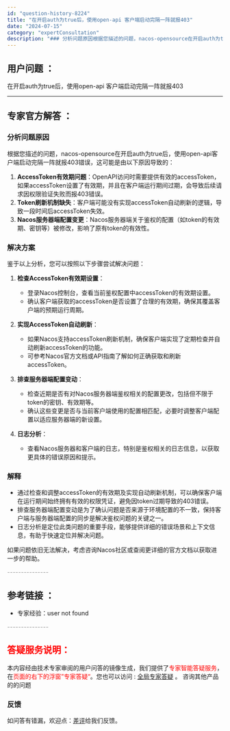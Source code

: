 ```yaml
---
id: "question-history-8224"
title: "在开启auth为true后，使用open-api 客户端启动完隔一阵就报403"
date: "2024-07-15"
category: "expertConsultation"
description: "### 分析问题原因根据您描述的问题，nacos-opensource在开启auth为true后，使用open-api客户端启动完隔一阵就报403错误，这可能是由以下原因导致的：1. **AccessToken有效期问题**：OpenAPI访问时需要提供有效的accessToken，如果access"
---
```


## 用户问题 ： 
 在开启auth为true后，使用open-api 客户端启动完隔一阵就报403  

---------------
## 专家官方解答 ：

### 分析问题原因

根据您描述的问题，nacos-opensource在开启auth为true后，使用open-api客户端启动完隔一阵就报403错误，这可能是由以下原因导致的：

1. **AccessToken有效期问题**：OpenAPI访问时需要提供有效的accessToken，如果accessToken设置了有效期，并且在客户端运行期间过期，会导致后续请求因权限验证失败而报403错误。
2. **Token刷新机制缺失**：客户端可能没有实现accessToken自动刷新的逻辑，导致一段时间后accessToken失效。
3. **Nacos服务器端配置变更**：Nacos服务器端关于鉴权的配置（如token的有效期、密钥等）被修改，影响了原有token的有效性。

### 解决方案

鉴于以上分析，您可以按照以下步骤尝试解决问题：

1. **检查AccessToken有效期设置**：
   - 登录Nacos控制台，查看当前鉴权配置中accessToken的有效期设置。
   - 确认客户端获取的accessToken是否设置了合理的有效期，确保其覆盖客户端的预期运行周期。

2. **实现AccessToken自动刷新**：
   - 如果Nacos支持accessToken刷新机制，确保客户端实现了定期检查并自动刷新accessToken的功能。
   - 可参考Nacos官方文档或API指南了解如何正确获取和刷新accessToken。

3. **排查服务器端配置变动**：
   - 检查近期是否有对Nacos服务器端鉴权相关的配置更改，包括但不限于token的密钥、有效期等。
   - 确认这些变更是否与当前客户端使用的配置相匹配，必要时调整客户端配置以适应服务器端的新设置。

4. **日志分析**：
   - 查看Nacos服务器和客户端的日志，特别是鉴权相关的日志信息，以获取更具体的错误原因和提示。

### 解释

- 通过检查和调整accessToken的有效期及实现自动刷新机制，可以确保客户端在运行期间始终拥有有效的权限凭证，避免因token过期导致的403错误。
- 排查服务器端配置变动是为了确认问题是否来源于环境配置的不一致，保持客户端与服务器端配置的同步是解决鉴权问题的关键之一。
- 日志分析是定位此类问题的重要手段，能够提供详细的错误场景和上下文信息，有助于快速定位并解决问题。

如果问题依旧无法解决，考虑咨询Nacos社区或查阅更详细的官方文档以获取进一步的帮助。


<font color="#949494">---------------</font> 


## 参考链接 ：

* 专家经验：user not found 


 <font color="#949494">---------------</font> 
 


## <font color="#FF0000">答疑服务说明：</font> 

本内容经由技术专家审阅的用户问答的镜像生成，我们提供了<font color="#FF0000">专家智能答疑服务</font>，在<font color="#FF0000">页面的右下的浮窗”专家答疑“</font>。您也可以访问 : [全局专家答疑](https://answer.opensource.alibaba.com/docs/intro) 。 咨询其他产品的的问题

### 反馈
如问答有错漏，欢迎点：[差评](https://ai.nacos.io/user/feedbackByEnhancerGradePOJOID?enhancerGradePOJOId=16232)给我们反馈。
